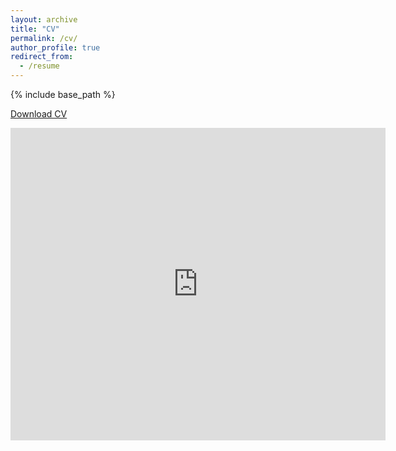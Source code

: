 ```yaml
---
layout: archive
title: "CV"
permalink: /cv/
author_profile: true
redirect_from:
  - /resume
---
```


{% include base_path %}

[Download CV](https://di-zhou.github.io/files/CV.pdf)

<embed src="https://di-zhou.github.io/files/CV.pdf" type="application/pdf" width="600px" height="500px" />


